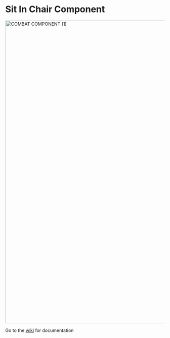 # Sit In Chair Component
<img width="960" alt="COMBAT COMPONENT (1)" src="https://github.com/user-attachments/assets/af2aa81b-bde8-4a6e-a671-bd7196c4b526">

Go to the [wiki](https://github.com/dylogaming/CombatComponent/wiki) for documentation

